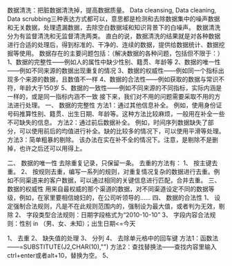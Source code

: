 数据清洗：把脏数据清洗掉，提高数据质量。 
Data cleansing, Data cleaning, Data scrubbing三种表达方式都可以，意思都是检测和去除数据集中的噪声数据和无关数据，处理遗漏数据，去除空白数据域和知识背景下的白噪声。 
数据清洗分为有监督清洗和无监督清洗两类。
直白的说，数据清洗的结果就是对各种数据进行合适的处理后，得到标准的、干净的、连续的数据，提供给数据统计、数据挖掘等使用。
数据存在的主要问题包括：（解决数据的各种问题，包括但不限于：）
1、数据的完整性——例如人的属性中缺少性别、籍贯、年龄等
2、数据的唯一性——例如不同来源的数据出现重复的情况
3、数据的权威性——例如同一个指标出现多个来源的数据，且数值不一样
4、数据的合法性——例如获取的数据与常识不符，年龄大于150岁
5、数据的一致性——例如不同来源的不同指标，实际内涵是一样的，或是同一指标内涵不一致
接下来，我们对不用的问题需要采取不用的方法进行处理。
一、	数据的完整性
方法1：通过其他信息补全。
例如，使用身份证号码推算性别、籍贯、出生日期、年龄等。这种方法比较麻烦，一般用在补全一些不可缺失的信息。
方法2：通过前后数据补全。
例如，时间序列数据缺失了部分，可以使用前后的均值进行补全。缺的比较多的情况下，可以使用平滑等处理。
方法3：简单粗暴的剔除。
该办法在实在补不全的情况下。注意，是剔除不是删掉，也许之后还可以用得上。

二、	数据的唯一性
去除重复记录，只保留一条。
去重的方法有：
1、	按主键去重。
2、	按规则去重，编写一系列的规则，对重复情况复杂的数据进行去重。例如不同渠道来的客户数据，可以通过相同的关键信息进行匹配，合并去重。
三、	数据的权威性
用来自最权威的那个渠道的数据，对不同渠道设定不同的数据等级，例如，在家里要相信媳妇的，在公司听领导的……
四、	数据的合法性
1、	设定强制合法规则，凡是不在此规则范围内的，强制设为最大值，或者判为无效，剔除
2、	字段类型合法规则：日期字段格式为“2010-10-10”
3、	字段内容合法规则：性别 in （男、女、未知）；出生日期<=今天

 


1、	去重
2、	缺失值的处理
3、	分列
4、	去除单元格中的回车键
方法1：函数法——=SUBSTITUTE(J2,CHAR(10),"")
方法2：查找替换法——查找内容里输入ctrl+enter或者alt+10，替换为空。
5、
